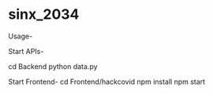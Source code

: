 # sinx_2034

Usage-

Start APIs-

cd Backend
python data.py

Start Frontend-
cd Frontend/hackcovid
npm install
npm start
